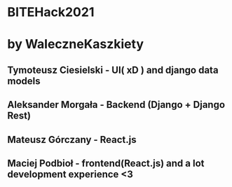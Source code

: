 # BITEHack2021
# by WaleczneKaszkiety


## Tymoteusz Ciesielski - UI( xD ) and django data models
## Aleksander Morgała - Backend (Django + Django Rest)
## Mateusz Górczany - React.js
## Maciej Podbioł - frontend(React.js) and a lot development experience <3
